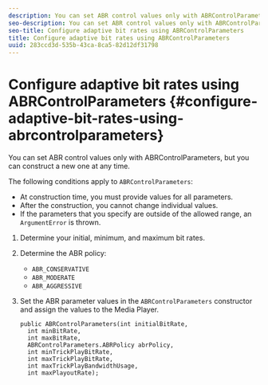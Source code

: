 ```yaml
---
description: You can set ABR control values only with ABRControlParameters, but you can construct a new one at any time.
seo-description: You can set ABR control values only with ABRControlParameters, but you can construct a new one at any time.
seo-title: Configure adaptive bit rates using ABRControlParameters
title: Configure adaptive bit rates using ABRControlParameters
uuid: 283ccd3d-535b-43ca-8ca5-82d12df31798
---
```


# Configure adaptive bit rates using ABRControlParameters {#configure-adaptive-bit-rates-using-abrcontrolparameters}

You can set ABR control values only with ABRControlParameters, but you can construct a new one at any time.

 The following conditions apply to `ABRControlParameters`:

* At construction time, you must provide values for all parameters. 
* After the construction, you cannot change individual values. 
* If the parameters that you specify are outside of the allowed range, an `ArgumentError` is thrown.

1. Determine your initial, minimum, and maximum bit rates.
1. Determine the ABR policy:

    * `ABR_CONSERVATIVE` 
    * `ABR_MODERATE` 
    * `ABR_AGGRESSIVE`

1. Set the ABR parameter values in the `ABRControlParameters` constructor and assign the values to the Media Player.

   ```
   public ABRControlParameters(int initialBitRate, 
     int minBitRate, 
     int maxBitRate, 
     ABRControlParameters.ABRPolicy abrPolicy, 
     int minTrickPlayBitRate, 
     int maxTrickPlayBitRate, 
     int maxTrickPlayBandwidthUsage, 
     int maxPlayoutRate);
   ```
